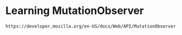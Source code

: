 # Learning MutationObserver

```
https://developer.mozilla.org/en-US/docs/Web/API/MutationObserver
```